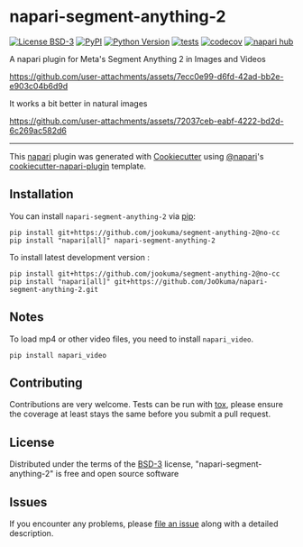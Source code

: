 # napari-segment-anything-2

[![License BSD-3](https://img.shields.io/pypi/l/napari-segment-anything-2.svg?color=green)](https://github.com/JoOkuma/napari-segment-anything-2/raw/main/LICENSE)
[![PyPI](https://img.shields.io/pypi/v/napari-segment-anything-2.svg?color=green)](https://pypi.org/project/napari-segment-anything-2)
[![Python Version](https://img.shields.io/pypi/pyversions/napari-segment-anything-2.svg?color=green)](https://python.org)
[![tests](https://github.com/JoOkuma/napari-segment-anything-2/workflows/tests/badge.svg)](https://github.com/JoOkuma/napari-segment-anything-2/actions)
[![codecov](https://codecov.io/gh/JoOkuma/napari-segment-anything-2/branch/main/graph/badge.svg)](https://codecov.io/gh/JoOkuma/napari-segment-anything-2)
[![napari hub](https://img.shields.io/endpoint?url=https://api.napari-hub.org/shields/napari-segment-anything-2)](https://napari-hub.org/plugins/napari-segment-anything-2)

A napari plugin for Meta's Segment Anything 2 in Images and Videos

https://github.com/user-attachments/assets/7ecc0e99-d6fd-42ad-bb2e-e903c04b6d9d

It works a bit better in natural images

https://github.com/user-attachments/assets/72037ceb-eabf-4222-bd2d-6c269ac582d6


----------------------------------

This [napari] plugin was generated with [Cookiecutter] using [@napari]'s [cookiecutter-napari-plugin] template.

<!--
Don't miss the full getting started guide to set up your new package:
https://github.com/napari/cookiecutter-napari-plugin#getting-started

and review the napari docs for plugin developers:
https://napari.org/stable/plugins/index.html
-->

## Installation

You can install `napari-segment-anything-2` via [pip]:

    pip install git+https://github.com/jookuma/segment-anything-2@no-cc
    pip install "napari[all]" napari-segment-anything-2


To install latest development version :

    pip install git+https://github.com/jookuma/segment-anything-2@no-cc
    pip install "napari[all]" git+https://github.com/JoOkuma/napari-segment-anything-2.git


## Notes

To load mp4 or other video files, you need to install `napari_video`.

    pip install napari_video


## Contributing

Contributions are very welcome. Tests can be run with [tox], please ensure
the coverage at least stays the same before you submit a pull request.

## License

Distributed under the terms of the [BSD-3] license,
"napari-segment-anything-2" is free and open source software

## Issues

If you encounter any problems, please [file an issue] along with a detailed description.

[napari]: https://github.com/napari/napari
[Cookiecutter]: https://github.com/audreyr/cookiecutter
[@napari]: https://github.com/napari
[MIT]: http://opensource.org/licenses/MIT
[BSD-3]: http://opensource.org/licenses/BSD-3-Clause
[GNU GPL v3.0]: http://www.gnu.org/licenses/gpl-3.0.txt
[GNU LGPL v3.0]: http://www.gnu.org/licenses/lgpl-3.0.txt
[Apache Software License 2.0]: http://www.apache.org/licenses/LICENSE-2.0
[Mozilla Public License 2.0]: https://www.mozilla.org/media/MPL/2.0/index.txt
[cookiecutter-napari-plugin]: https://github.com/napari/cookiecutter-napari-plugin

[file an issue]: https://github.com/JoOkuma/napari-segment-anything-2/issues

[napari]: https://github.com/napari/napari
[tox]: https://tox.readthedocs.io/en/latest/
[pip]: https://pypi.org/project/pip/
[PyPI]: https://pypi.org/
